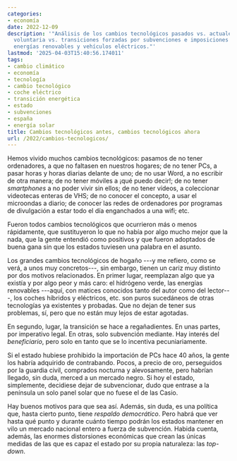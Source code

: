 ```yaml
---
categories:
- economía
date: 2022-12-09
description: '"Análisis de los cambios tecnológicos pasados vs. actuales: adopción
  voluntaria vs. transiciones forzadas por subvenciones e imposiciones estatales en
  energías renovables y vehículos eléctricos."'
lastmod: '2025-04-03T15:40:56.174011'
tags:
- cambio climático
- economía
- tecnología
- cambio tecnológico
- coche eléctrico
- transición energética
- estado
- subvenciones
- españa
- energía solar
title: Cambios tecnológicos antes, cambios tecnológicos ahora
url: /2022/cambios-tecnologicos/
---
```


Hemos vivido muchos cambios tecnológicos: pasamos de no tener ordenadores, a que no faltasen en nuestros hogares; de no tener PCs, a pasar horas y horas diarias delante de uno; de no usar Word, a no escribir de otra manera; de no tener móviles a ¡qué puedo decir!; de no tener _smartphones_ a no poder vivir sin ellos; de no tener vídeos, a coleccionar videotecas enteras de VHS; de no conocer el concepto, a usar el microondas a diario; de conocer las redes de ordenadores por programas de divulgación a estar todo el día enganchados a una wifi; etc.

Fueron todos cambios tecnológicos que ocurrieron más o menos rápidamente, que sustituyeron lo que no había por algo mucho mejor que la nada, que la gente entendió como positivos y que fueron adoptados de buena gana sin que los estados tuviesen una palabra en el asunto.

Los grandes cambios tecnológicos de hogaño ---y me refiero, como se verá, a unos muy concretos---, sin embargo, tienen un cariz muy distinto por dos motivos relacionados. En primer lugar, reemplazan algo que ya existía y por algo peor y más caro: el hidrógeno verde, las energías renovables ---aquí, con matices conocidos tanto del autor como del lector---, los coches híbridos y eléctricos, etc. son puros sucedáneos de otras tecnologías ya existentes y probadas. Que no dejan de tener sus problemas, sí, pero que no están muy lejos de estar agotadas.

En segundo, lugar, la transición se hace a regañadientes. En unas partes, por imperativo legal. En otras, solo subvención mediante. Hay interés del _beneficiario_, pero solo en tanto que se lo incentiva pecuniariamente.

Si el estado hubiese prohibido la importación de PCs hace 40 años, la gente los habría adquirido de contrabando. Pocos, a precio de oro, perseguidos por la guardia civil, comprados nocturna y alevosamente, pero habrían llegado, sin duda, merced a un mercado negro. Si hoy el estado, simplemente, decidiese dejar de subvencionar, dudo que entrase a la península un solo panel solar que no fuese el de las Casio.

Hay buenos motivos para que sea así. Además, sin duda, es una política que, hasta cierto punto, tiene _respaldo democrático_. Pero habrá que ver hasta qué punto y durante cuánto tiempo podrán los estados mantener en vilo un mercado nacional entero a fuerza de subvención. Habida cuenta, además, las enormes distorsiones económicas que crean las únicas medidas de las que es capaz el estado por su propia naturaleza: las _top-down_.